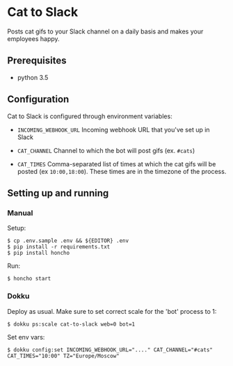 Cat to Slack
============

Posts cat gifs to your Slack channel on a daily basis and makes your employees happy.


Prerequisites
-------------

- python 3.5


Configuration
-------------

Cat to Slack is configured through environment variables:

- `INCOMING_WEBHOOK_URL`
  Incoming webhook URL that you've set up in Slack

- `CAT_CHANNEL`
  Channel to which the bot will post gifs (ex. `#cats`)

- `CAT_TIMES`
  Comma-separated list of times at which the cat gifs will be posted (ex `10:00,18:00`). These times are in the timezone of the process.


Setting up and running
----------------------

### Manual

Setup:

	$ cp .env.sample .env && ${EDITOR} .env
	$ pip install -r requirements.txt
	$ pip install honcho

Run:

	$ honcho start


### Dokku

Deploy as usual. Make sure to set correct scale for the 'bot' process to 1:

	$ dokku ps:scale cat-to-slack web=0 bot=1

Set env vars:

	$ dokku config:set INCOMING_WEBHOOK_URL="...." CAT_CHANNEL="#cats" CAT_TIMES="10:00" TZ="Europe/Moscow"
